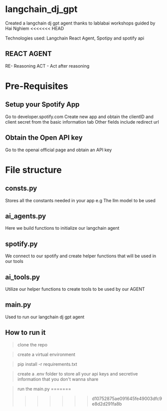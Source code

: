 # langchain_dj_gpt
Created a langchain dj gpt agent thanks to lablabai workshops guided by Hai Nghiem
<<<<<<< HEAD

Technologies used: Langchain React Agent, Spotipy and spotify api

## REACT AGENT
RE- Reasoning
ACT - Act after reasoning

# Pre-Requisites
## Setup your Spotify App
Go to developer.spotify.com
Create new app and obtain the clientID and client secret from the basic information tab
Other fields include redirect url

## Obtain the Open API key
Go to the openai official page and obtain an API key

# File structure
## consts.py
Stores all the constants needed in your app e.g The llm model to be used 

## ai_agents.py
Here we build functions to initialize our langchain agent

## spotify.py
We connect to our spotify and create helper functions that will be used in our tools

## ai_tools.py
Utilize our helper functions to create tools to be used by our AGENT

## main.py
Used to run our langchain dj gpt agent

## How to run it
  >clone the repo
  
  >create a virtual environment
  
  >pip install -r requirements.txt
  
  >create a .env folder to store all your api keys and secretive information that you don't wanna share 
  
  >run the main.py
=======
>>>>>>> d10752875ae091645fe49003dfc9e8d2d291fa8b
